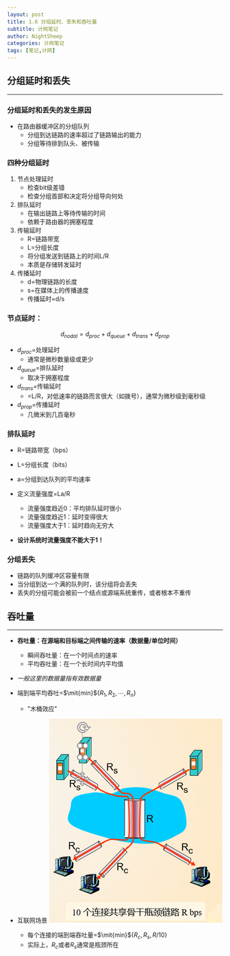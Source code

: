 ```yaml
---
layout: post
title: 1.6 分组延时、丢失和吞吐量
subtitle: 计网笔记
author: NightSheep
categories: 计网笔记
tags: [笔记,计网]
---
```

## 分组延时和丢失
---

### 分组延时和丢失的发生原因

- 在路由器缓冲区的分组队列
	- 分组到达链路的速率超过了链路输出的能力
	- 分组等待排到队头、被传输

### 四种分组延时

1. 节点处理延时
	- 检查bit级差错
	- 检查分组首部和决定将分组导向何处
2. 排队延时
	- 在输出链路上等待传输的时间
	- 依赖于路由器的拥塞程度
3. 传输延时
	- R=链路带宽
	- L=分组长度
	- 将分组发送到链路上的时间L/R
	- 本质是存储转发延时
4. 传播延时
	- d=物理链路的长度
	- s=在媒体上的传播速度
	- 传播延时=d/s

### 节点延时：

$$d_{nodal} = d_{proc} + d_{queue} + d_{trans} + d_{prop}$$

- $d_{proc}$=处理延时
	- 通常是微秒数量级或更少
- $d_{queue}$=排队延时
	- 取决于拥塞程度
- $d_{trans}$=传输延时
	- =L/R，对低速率的链路而言很大（如拨号），通常为微秒级到毫秒级
- $d_{prop}$=传播延时
	 - 几微米到几百毫秒

### 排队延时

- R=链路带宽（bps）
- L=分组长度（bits）
- a=分组到达队列的平均速率  

- 定义流量强度=La/R
	- 流量强度趋近0：平均排队延时很小
	- 流量强度趋近1：延时变得很大
	- 流量强度大于1：延时趋向无穷大
- **设计系统时流量强度不能大于1！**

### 分组丢失

- 链路的队列缓冲区容量有限
- 当分组到达一个满的队列时，该分组将会丢失
- 丢失的分组可能会被前一个结点或源端系统重传，或者根本不重传

## 吞吐量
---

- **吞吐量：在源端和目标端之间传输的速率（数据量/单位时间）**
	- 瞬间吞吐量：在一个时间点的速率
	- 平均吞吐量：在一个长时间内平均值
 - *一般这里的数据量指有效数据量*

- 端到端平均吞吐=$\mit{min}${$R_1,R_2,\cdots,R_n$}
	- "木桶效应"

- 互联网场景
 ![吞吐量的互联网场景](/assets/images/Snipaste_2023-09-08_22-01-57.png)
	 - 每个连接的端到端吞吐量=$\mit{min}${$R_c,R_s,R/10$}
	 - 实际上，$R_c$或者$R_s$通常是瓶颈所在